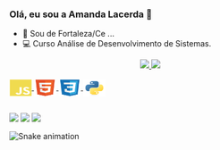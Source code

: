 ### Olá, eu sou a Amanda Lacerda 👋

- 🌴 Sou de Fortaleza/Ce ...
- 💻 Curso Análise de Desenvolvimento de Sistemas.

<div align="center">
  <a href="https://github.com/AMANDALACER">
  <img height="180em" src="https://github-readme-stats.vercel.app/api?username=AMANDALACER&show_icons=true&theme=dracula&include_all_commits=true&count_private=true"/>
  <img height="180em" src="https://github-readme-stats.vercel.app/api/top-langs/?username=AMANDALACER&layout=compact&langs_count=7&theme=dracula"/>
</div>
  
  <div style="display: inline_block"><br>
  <img align="center" alt="AMANDAL-Js" height="30" width="40" src="https://raw.githubusercontent.com/devicons/devicon/master/icons/javascript/javascript-plain.svg">
  <img align="center" alt="AMANDAL-HTML" height="30" width="40" src="https://raw.githubusercontent.com/devicons/devicon/master/icons/html5/html5-original.svg">
  <img align="center" alt="AMANDAL-CSS" height="30" width="40" src="https://raw.githubusercontent.com/devicons/devicon/master/icons/css3/css3-original.svg">
  <img align="center" alt="AMANDAL-Python" height="30" width="40" src="https://raw.githubusercontent.com/devicons/devicon/master/icons/python/python-original.svg">
</div>

  ##
 
 <div>
  <a href="https://instagram.com/amandalacerda.bsa" target="_blank"><img src="https://img.shields.io/badge/-Instagram-%23E4405F?style=for-the-badge&logo=instagram&logoColor=white" target="_blank"></a> 
  <a href = "amandablacer@gmail.com"><img src="https://img.shields.io/badge/-Gmail-%23333?style=for-the-badge&logo=gmail&logoColor=white" target="_blank"></a>
  <a href="https://www.linkedin.com/in/amanda-lacerda-b927441b2" target="_blank"><img src="https://img.shields.io/badge/-LinkedIn-%230077B5?style=for-the-badge&logo=linkedin&logoColor=white" target="_blank"></a>
</div>
  

![Snake animation](https://github.com/AMANDALACER/AMANDALACER/blob/output/github-contribution-grid-snake.svg) 
  
 

  
